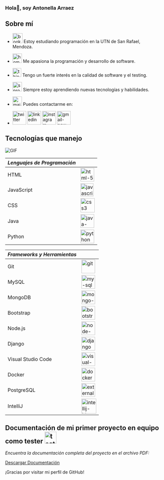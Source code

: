 


### Hola👋, soy Antonella Arraez


## Sobre mí

- <img width="32" height="32" src="https://img.icons8.com/dusk/64/books.png" alt="books"/> Estoy estudiando programación en la UTN de San Rafael, Mendoza.
- <img width="30" height="30" src="https://img.icons8.com/dusk/64/home-office.png" alt="home-office"/> Me apasiona la programación y desarrollo de software.
- <img width="28" height="28" src="https://img.icons8.com/dusk/64/thin-test-tube.png" alt="thin-test-tube"/> Tengo un fuerte interés en la calidad de software y el testing.
- <img width="30" height="30" src="https://img.icons8.com/dusk/64/sprout.png" alt="sprout"/> Siempre estoy aprendiendo nuevas tecnologías y habilidades.
- <img width="30" height="30" src="https://img.icons8.com/dusk/64/mailbox-with-letter.png" alt="mailbox-with-letter"/> Puedes contactarme en:

- [<img width="44" height="44" src="https://img.icons8.com/nolan/64/twitter.png" alt="twitter"/>](https://twitter.com/antoarraez)
[<img width="44" height="44" src="https://img.icons8.com/nolan/64/linkedin.png" alt="linkedin"/>](https://www.linkedin.com/in/anto-arraez-8bb251241)
[<img width="44" height="44" src="https://img.icons8.com/nolan/64/instagram-new.png" alt="instagram-new"/>](https://www.instagram.com/arraezantoo/)
[<img width="44" height="44" src="https://img.icons8.com/nolan/64/gmail-new.png" alt="gmail-new"/>](mailto:antooarraez2001@gmail.com)






## Tecnologías que manejo
![GIF](https://i.postimg.cc/Y9pMgWbZ/64779da8dde48.gif)

| *Lenguajes de Programación* |                            |                                                                                               
| ------------------------- | -------------------------- |
| HTML                      | <img width="44" height="44" src="https://img.icons8.com/nolan/64/html-5.png" alt="html-5"/>|
| JavaScript                | <img width="42" height="42" src="https://img.icons8.com/nolan/64/javascript-logo.png" alt="javascript-logo"/> |
| CSS                       | <img width="46" height="46" src="https://img.icons8.com/nolan/64/css3.png" alt="css3"/> |
| Java                      | <img width="44" height="44" src="https://img.icons8.com/nolan/64/java-coffee-cup-logo.png" alt="java-coffee-cup-logo"/> |
| Python                    | <img width="44" height="44" src="https://img.icons8.com/nolan/64/python.png" alt="python"/> |




 
| *Frameworks y Herramientas* |                                          |
| ------------------------ | ---------------------------------------- |
| Git                      | <img width="44" height="44" src="https://img.icons8.com/nolan/64/git.png" alt="git"/> |
| MySQL                    | <img width="44" height="44" src="https://img.icons8.com/nolan/64/my-sql.png" alt="my-sql"/> |
| MongoDB                  | <img width="44" height="44" src="https://img.icons8.com/nolan/64/mongo-db.png" alt="mongo-db"/> |
| Bootstrap                |<img width="44" height="44" src="https://img.icons8.com/nolan/64/bootstrap.png" alt="bootstrap"/> |
| Node.js                  | <img width="44" height="44" src="https://img.icons8.com/nolan/64/node-js.png" alt="node-js"/> |
| Django                   | <img width="44" height="44" src="https://img.icons8.com/nolan/64/django.png" alt="django"/> |
| Visual Studio Code       | <img width="44" height="44" src="https://img.icons8.com/nolan/64/visual-studio.png" alt="visual-studio"/> |
| Docker                   | <img width="44" height="44" src="https://img.icons8.com/nolan/64/docker.png" alt="docker"/> |
| PostgreSQL               | <img width="44" height="44" src="https://img.icons8.com/external-tal-revivo-tritone-tal-revivo/32/external-postgre-sql-a-free-and-open-source-relational-database-management-system-logo-tritone-tal-revivo.png" alt="external-postgre-sql-a-free-and-open-source-relational-database-management-system-logo-tritone-tal-revivo"/> |
| IntelliJ                 | <img width="48" height="48" src="https://img.icons8.com/color/48/intellij-idea.png" alt="intellij-idea"/> |

## Documentación de mi primer proyecto en equipo como tester  <img width="38" height="38" src="https://img.icons8.com/fluency/48/tester-female.png" alt="tester-female"/>                                                          

*Encuentra la documentación completa del proyecto en el archivo PDF:*

[Descargar Documentación](https://drive.google.com/file/d/1eeX6-U0QKx3-Ncbu_q48m2tqHum-DxVG/view?usp=sharing)



¡Gracias por visitar mi perfil de GitHub!






<!--
**antonellaarraez/Antonellaarraez** is a ✨ _special_ ✨ repository because its `README.md` (this file) appears on your GitHub profile.

Here are some ideas to get you started:

- 🔭 I’m currently working on ...
- 🌱 I’m currently learning ...
- 👯 I’m looking to collaborate on ...
- 🤔 I’m looking for help with ...
- 💬 Ask me about ...
- 📫 How to reach me: ...
- 😄 Pronouns: ...
- ⚡ Fun fact: ...
-->
